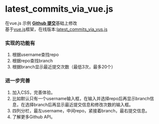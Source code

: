 # latest_commits_via_vue.js

在vue.js 示例 [**Github 提交**](http://cn.vuejs.org/examples/commits.html)基础上修改  
基于[vue.js](http://cn.vuejs.org/)框架，在线版本:[latest_commits_via_vus.js](file:///C:/Users/GDP-PC/Desktop/vue.js/demo/Github%20Commit/index.html)


### 实现的功能有

1. 根据username查找repo
2. 根据repo查找branch
3. 根据branch显示最近提交次数（最低3次，最多20个）

### 进一步完善

1. 加入CSS，完善体验。
  1. 比如默认只有一个username输入框，在输入并选择repo后再显示branch信息，在选择branch后再显示最近提交信息和修改次数的输入框。
  2. 四列分栏，最左username，中间repo，紧接着branch，最右提交信息。
2. 了解更多Github API。
